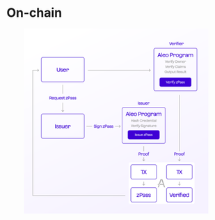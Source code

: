 # On-chain

<figure><img src="../../../.gitbook/assets/Chart2.png" alt=""><figcaption></figcaption></figure>
